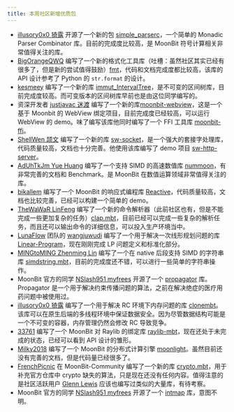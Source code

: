 ```yaml
---
title: 本周社区新增优质包
---
```


- [illusory0x0 猗露](https://github.com/illusory0x0) 开源了一个新的包 [simple_parserc](https://github.com/moonbit-community/simple_parserc)，一个简单的 Monadic Parser Combinator 库。目前的完成度比较高，是 MoonBit 符号计算相关非常值得关注的库。
- [BigOrangeQWQ](https://github.com/BigOrangeQWQ) 编写了一个新的格式化工具库（吐槽：虽然社区其实已经有很多了，但是新的尝试值得鼓励）[fmt](https://github.com/moonbit-community/fmt)，代码和文档完成度都比较高，该库的 API 设计参考了 Python 的 `str.format` 的设计。
- [kesmeey](https://github.com/kesmeey) 编写了一个新的库 [immut_IntervalTree](https://github.com/moonbit-community/immut_IntervalTree)，是不可变的区间树库，目前完成度较高。而可变版本的区间树库早前也是由这位同学编写的。
- 资深开发者 [justjavac 迷渡](https://github.com/justjavac) 编写了一个新的库[moonbit-webview](https://github.com/justjavac/moonbit-webview)，这是一个基于 Moonbit 的 WebView 绑定项目，目前完成度已经较高，可以运行 WebView 的 demo。味了编写该库他同时编写了一个 FFI 工具库 [moonbit-ffi](https://github.com/justjavac/moonbit-ffi)。
- [ShellWen 颉文](https://github.com/ShellWen) 编写了一个新的库 [sw-socket](https://github.com/moonbit-community/sw-socket)，是一个强大的套接字处理库，代码质量较高，文档也十分完善。他使用该库编写了 demo 项目 [sw-http-server](https://github.com/moonbit-community/sw-http-server)。
- [AdUhTkJm Yue Huang](https://github.com/AdUhTkJm) 编写了一个支持 SIMD 的高速数值库 [nummoon](https://github.com/AdUhTkJm/nummoon)，有非常完善的文档和 Benchmark。是 MoonBit 在数值运算领域非常值得关注的库。
- [bikallem](https://github.com/bikallem) 编写了一个 MoonBit 的响应式编程库 [Reactive](https://github.com/bikallem/reactive)，代码质量较高，文档也比较完善，已经可以构建一个简单的 demo。
- [TheWaWaR LinFeng](https://github.com/TheWaWaR) 编写了一个新的命令解析器（此前社区也有，但是不能完成一些更加复杂的任务）[clap.mbt](https://github.com/TheWaWaR/clap.mbt)，目前已经可以完成一些复杂的解析任务，而且还可以输出命令的详细信息，可以投入生产环境当中。
- [LunaFlow](https://github.com/Luna-Flow) 团队的 [wangjuwudi](https://github.com/wangjuwudi) 编写了一个用于解决一次线形规划问题的库 [Linear-Program](https://github.com/wangjuwudi/Linear-program)，现在刚刚完成 LP 问题定义和标准化部分。
- [MINGtoMING Zhenming Lin](https://github.com/MINGtoMING) 编写了一个在 native 后段支持 SIMD 的字符串库 [simdstring.mbt](https://github.com/MINGtoMING/simdstring.mbt)，目前的完成度还不错，可以进行一些简单的字符串操作。
- MoonBit 官方的同学 [NSlash951 myfrees](https://github.com/myfreess) 开源了一个 [propagator](https://github.com/myfreess/propagator) 库。Propagator 是一个用于解决约束传播问题的算法，之前在解决绝症的医疗用药问题中被使用过。
- [illusory0x0 猗露](https://github.com/illusory0x0) 编写了一个用于解决 RC 环境下内存问题的库 [clonembt](https://github.com/illusory0x0/clone.mbt)。该库可以在原生后端的多线程环境中保证数据安全。因为尽管数据结构可能是一个不可变的容器，内存管理仍然会修改 RC 导致竞争。
- [33761](https://github.com/33761) 编写了一个 MoonBit 对 Raylib 的绑定库 [raylib-mbt](https://github.com/moonbit-community/raylib-mbt)，现在还处于未完成的状态，已经可以看到 API 设计的雏形。
- [Milky2018](https://github.com/Milky2018) 编写了一个 MoonBit 的分布式计算引擎 [moonlight](https://github.com/Milky2018/moonlight)。虽然目前还没有完善的文档，但是代码量已经很多了。
- [FrenchPicnic](https://github.com/FrenchPicnic) 在 MoonBit-Community 编写了一个新的库 [crypto.mbt](https://github.com/moonbit-community/crypto.mbt)，用于补充官方仓库中 crypto 缺失的算法，只是现在还没有任何内容。值得注意的是社区活跃用户 [Glenn Lewis](https://github.com/gmlewis) 应该也编写过类似的大量库，有待考察。
- MoonBit 官方的同学 [NSlash951 myfrees](https://github.com/myfreess) 开源了一个 [intmap](https://github.com/myfreess/intmap) 库，意图不明。
